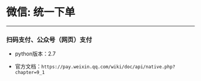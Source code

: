 # 微信: 统一下单
------------------
### 扫码支付、公众号（网页）支付

- python版本：2.7

- 官方文档：` https://pay.weixin.qq.com/wiki/doc/api/native.php?chapter=9_1 `
